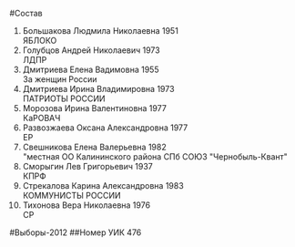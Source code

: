 #Состав
1. Большакова Людмила Николаевна 1951   
    ЯБЛОКО
2. Голубцов Андрей Николаевич 1973   
    ЛДПР
3. Дмитриева Елена Вадимовна 1955   
    За женщин России
4. Дмитриева Ирина Владимировна 1973   
    ПАТРИОТЫ РОССИИ
5. Морозова Ирина Валентиновна 1977   
    КаРОВАЧ
6. Развозжаева Оксана Александровна 1977   
    ЕР
7. Свешникова Елена Валерьевна 1982   
    "местная ОО Калининского района СПб СОЮЗ "Чернобыль-Квант"
8. Сморыгин Лев Григорьевич 1937   
    КПРФ
9. Стрекалова Карина Александровна 1983   
    КОММУНИСТЫ РОССИИ
10. Тихонова Вера Николаевна 1976   
    СР

#Выборы-2012
##Номер УИК
476